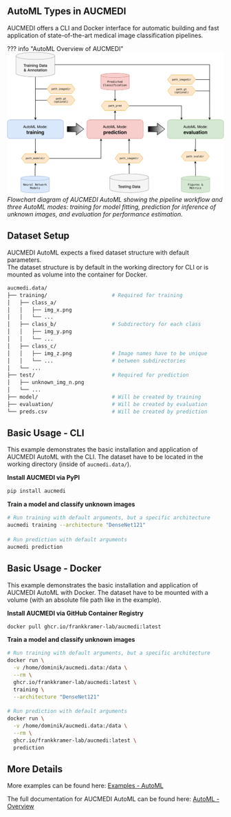 ## AutoML Types in AUCMEDI

AUCMEDI offers a CLI and Docker interface for automatic building and fast application of state-of-the-art medical image classification pipelines.

??? info "AutoML Overview of AUCMEDI"
    ![Figure: AUCMEDI AutoML](../images/aucmedi.automl.png)
    *Flowchart diagram of AUCMEDI AutoML showing the pipeline workflow and three AutoML modes: training for model fitting, prediction for inference of unknown images, and evaluation for performance estimation.*

## Dataset Setup

AUCMEDI AutoML expects a fixed dataset structure with default parameters.  
The dataset structure is by default in the working directory for CLI or
is mounted as volume into the container for Docker.

```bash
aucmedi.data/
├── training/                     # Required for training
│   ├── class_a/
│   │   ├── img_x.png
│   │   └── ...
│   ├── class_b/                  # Subdirectory for each class
│   │   ├── img_y.png
│   │   └── ...
│   ├── class_c/
│   │   ├── img_z.png             # Image names have to be unique
│   │   └── ...                   # between subdirectories
│   └── ...
├── test/                         # Required for prediction
│   ├── unknown_img_n.png
│   └── ...
├── model/                        # Will be created by training
├── evaluation/                   # Will be created by evaluation
└── preds.csv                     # Will be created by prediction
```

## Basic Usage - CLI

This example demonstrates the basic installation and application of AUCMEDI AutoML with the CLI.
The dataset have to be located in the working directory (inside of `aucmedi.data/`).

**Install AUCMEDI via PyPI**
```sh
pip install aucmedi
```

**Train a model and classify unknown images**
```bash
# Run training with default arguments, but a specific architecture
aucmedi training --architecture "DenseNet121"

# Run prediction with default arguments
aucmedi prediction
```

## Basic Usage - Docker

This example demonstrates the basic installation and application of AUCMEDI AutoML with Docker.
The dataset have to be mounted with a volume (with an absolute file path like in the example).

**Install AUCMEDI via GitHub Container Registry**
```sh
docker pull ghcr.io/frankkramer-lab/aucmedi:latest
```

**Train a model and classify unknown images**
```bash
# Run training with default arguments, but a specific architecture
docker run \
  -v /home/dominik/aucmedi.data:/data \
  --rm \
  ghcr.io/frankkramer-lab/aucmedi:latest \
  training \
  --architecture "DenseNet121"

# Run prediction with default arguments
docker run \
  -v /home/dominik/aucmedi.data:/data \
  --rm \
  ghcr.io/frankkramer-lab/aucmedi:latest \
  prediction
```

## More Details

More examples can be found here:
[Examples - AutoML](../../examples/automl/)

The full documentation for AUCMEDI AutoML can be found here:
[AutoML - Overview](../../automl/)
